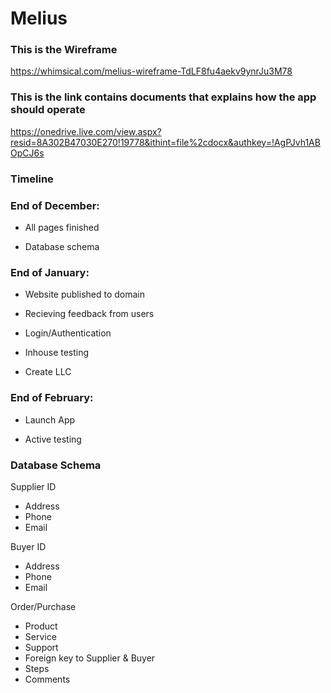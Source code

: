 # Melius

### This is the Wireframe
https://whimsical.com/melius-wireframe-TdLF8fu4aekv9ynrJu3M78

### This is the link contains documents that explains how the app should operate
https://onedrive.live.com/view.aspx?resid=8A302B47030E270!19778&ithint=file%2cdocx&authkey=!AgPJvh1ABOpCJ6s


### Timeline

### End of December:

* All pages finished

* Database schema

### End of January:

* Website published to domain

* Recieving feedback from users

* Login/Authentication

* Inhouse testing

* Create LLC

### End of February:

* Launch App

* Active testing

### Database Schema


Supplier ID
* Address
* Phone
* Email


Buyer ID
* Address
* Phone
* Email


Order/Purchase
* Product
* Service
* Support
* Foreign key to Supplier & Buyer
* Steps
* Comments
